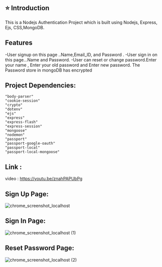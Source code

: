## ⭐ Introduction

This is a Nodejs Authentication Project which is built using Nodejs, Express, Ejs, CSS,MongoDB.

## Features

-User signup on this page ..Name,Email_ID, and Password .
-User sign in on this page...Name and Password.
-User can reset or change password.Enter your name , Enter your old password and Enter new password.
The Password store in mongoDB has encrypted

## Project Dependencies:

    "body-parser"
    "cookie-session"
    "crypto"
    "dotenv"
    "ejs"
    "express"
    "express-flash"
    "express-session"
    "mongoose"
    "nodemon"
    "passport"
    "passport-google-oauth"
    "passport-local"
    "passport-local-mongoose"

## Link :
video : https://youtu.be/znahPAPUbPg


## Sign Up Page:
![chrome_screenshot_localhost](https://user-images.githubusercontent.com/121822895/215194600-310a3334-f1c1-45ec-9952-e04924460809.png)

## Sign In Page:
![chrome_screenshot_localhost (1)](https://user-images.githubusercontent.com/121822895/215194623-c153b494-5b6a-406f-9a64-5d94ea4eb119.png)

## Reset Password Page:
![chrome_screenshot_localhost (2)](https://user-images.githubusercontent.com/121822895/215194669-802bfe70-f49f-4627-a295-a4d26445ad7f.png)
